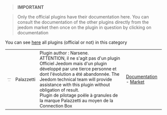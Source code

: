 
>**IMPORTANT**

>Only the official plugins have their documentation here. You can consult the documentation of the other plugins directly from the jeedom market then once on the plugin in question by clicking on documentation


You can see [here](https://market.jeedom.com/index.php?v=d&p=market&type=plugin&categorie=Energie) all plugins (official or not) in this category

| | | | |
|--- | --- | --- | ---|
|<img src="Palazzetti/Palazzetti_icon.png" width="100" />|Palazzetti|Plugin author : Narsene.<br/>ATTENTION, il ne s'agit pas d'un plugin Officiel Jeedom mais d'un plugin développé par une tierce personne et dont l'évolution a été abandonnée. The Jeedom technical team will provide assistance with this plugin without obligation of result. <br/>Plugin de pilotage poêle à granules de la marque Palazzetti au moyen de la Connection Box|[Documentation](Palazzetti/index.md) - [Market](https://market.jeedom.com/index.php?v=d&p=market_display&id=3104)|
